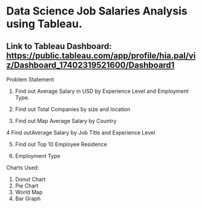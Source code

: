 # Data Science Job Salaries Analysis using Tableau.

## Link to Tableau Dashboard: https://public.tableau.com/app/profile/hia.pal/viz/Dashboard_17402319521600/Dashboard1

Problem Statement

1. Find out Average Salary in USD by Experience Level and Employment Type.

2. Find out Total Companies by size and location

3. Find out Map Average Salary by Country

4 Find outAverage Salary by Job Title and Experience Level

5. Find out Top 10 Employee Residence

6. Employment Type


Charts Used: 
1. Donut Chart
2. Pie Chart
3. World Map
4. Bar Graph
 
